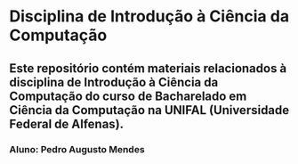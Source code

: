 # Disciplina de Introdução à Ciência da Computação
## Este repositório contém materiais relacionados à disciplina de Introdução à Ciência da Computação do curso de Bacharelado em Ciência da Computação na UNIFAL (Universidade Federal de Alfenas).

### Aluno: Pedro Augusto Mendes

